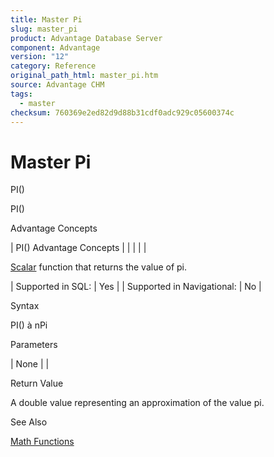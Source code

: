 ```yaml
---
title: Master Pi
slug: master_pi
product: Advantage Database Server
component: Advantage
version: "12"
category: Reference
original_path_html: master_pi.htm
source: Advantage CHM
tags:
  - master
checksum: 760369e2ed82d9d88b31cdf0adc929c05600374c
---
```


# Master Pi

PI()

PI()

Advantage Concepts

| PI()  Advantage Concepts |  |  |  |  |

[Scalar](master_supported_scalar_functions.md) function that returns the value of pi.

| Supported in SQL: | Yes |
| Supported in Navigational: | No |

Syntax

PI() à nPi

Parameters

| None |  |

Return Value

A double value representing an approximation of the value pi.

See Also

[Math Functions](master_math_functions.md)

